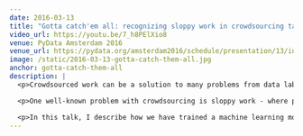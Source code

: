 ```yaml
---
date: 2016-03-13
title: "Gotta catch'em all: recognizing sloppy work in crowdsourcing tasks"
video_url: https://youtu.be/7_h8PElXio8
venue: PyData Amsterdam 2016
venue_url: https://pydata.org/amsterdam2016/schedule/presentation/13/index.html
image: /static/2016-03-13-gotta-catch-them-all.jpg
anchor: gotta-catch-them-all
description: |
  <p>Crowdsourced work can be a solution to many problems from data labeling, to gathering subjective opinions, to producing transcripts etc. Turns out it can also work really well for functional software testing - but it's not easy to get right.</p>

  <p>One well-known problem with crowdsourcing is sloppy work - where people perform only the absolute minimum actions allowing them to get paid, without actually fulfilling the intended tasks. In many scenarios this can be counteracted by asking multiple workers to complete the same task, but that dramatically increases cost and can still be error-prone. Detecting lazy work is another way to increase quality of gathered data and we have found a way to do this reliably for quite a large variety of tasks.</p>

  <p>In this talk, I describe how we have trained a machine learning model to discriminate between good and sloppy work.</p>
---
```

